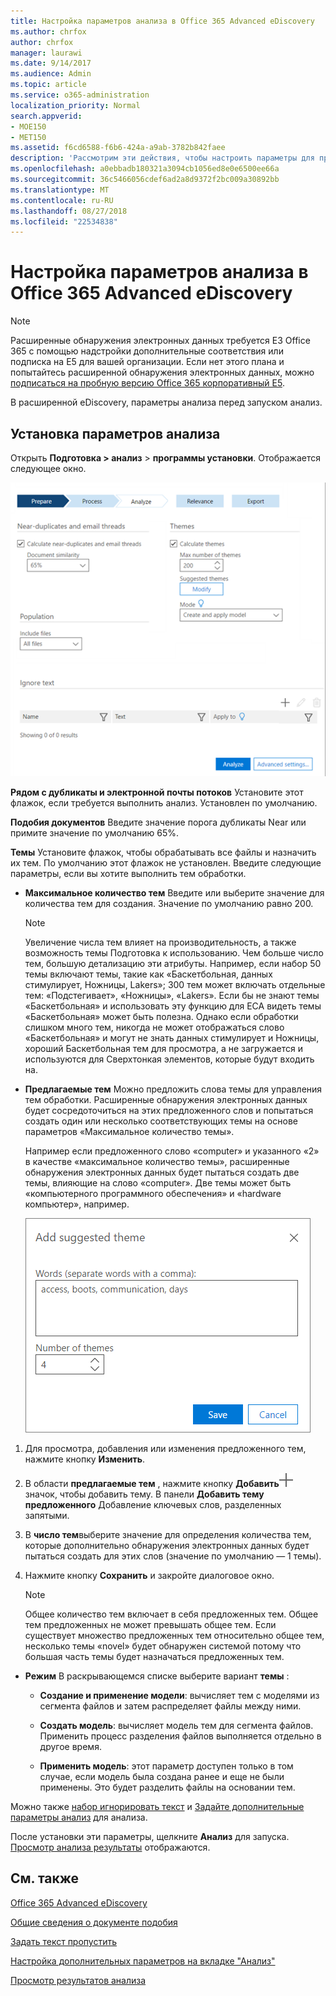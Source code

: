 ```yaml
---
title: Настройка параметров анализа в Office 365 Advanced eDiscovery
ms.author: chrfox
author: chrfox
manager: laurawi
ms.date: 9/14/2017
ms.audience: Admin
ms.topic: article
ms.service: o365-administration
localization_priority: Normal
search.appverid:
- MOE150
- MET150
ms.assetid: f6cd6588-f6b6-424a-a9ab-3782b842faee
description: 'Рассмотрим эти действия, чтобы настроить параметры для процесса анализа в Office 365 расширенного обнаружения электронных данных, включая рядом с дубликаты, потоков электронной почты и темы.  '
ms.openlocfilehash: a0ebbadb180321a3094cb1056ed8e0e6500ee66a
ms.sourcegitcommit: 36c5466056cdef6ad2a8d9372f2bc009a30892bb
ms.translationtype: MT
ms.contentlocale: ru-RU
ms.lasthandoff: 08/27/2018
ms.locfileid: "22534838"
---
```

# <a name="set-analyze-options-in-office-365-advanced-ediscovery"></a>Настройка параметров анализа в Office 365 Advanced eDiscovery

> [!NOTE]
> Расширенные обнаружения электронных данных требуется E3 Office 365 с помощью надстройки дополнительные соответствия или подписка на E5 для вашей организации. Если нет этого плана и попытайтесь расширенной обнаружения электронных данных, можно [подписаться на пробную версию Office 365 корпоративный E5](https://go.microsoft.com/fwlink/p/?LinkID=698279). 
  
В расширенной eDiscovery, параметры анализа перед запуском анализ.
  
## <a name="set-analyze-options"></a>Установка параметров анализа

Открыть **Подготовка \> анализ** \> **программы установки**. Отображается следующее окно.
  
![Настройка параметров анализа](media/c3ec7a92-8484-4812-b98c-aa3eb740e5b7.png)
  
 **Рядом с дубликаты и электронной почты потоков** Установите этот флажок, если требуется выполнить анализ. Установлен по умолчанию. 
  
 **Подобия документов** Введите значение порога дубликаты Near или примите значение по умолчанию 65%. 
  
 **Темы** Установите флажок, чтобы обрабатывать все файлы и назначить их тем. По умолчанию этот флажок не установлен. Введите следующие параметры, если вы хотите выполнить тем обработки.
  
- **Максимальное количество тем** Введите или выберите значение для количества тем для создания. Значение по умолчанию равно 200. 
    
    > [!NOTE]
    > Увеличение числа тем влияет на производительность, а также возможность темы Подготовка к использованию. Чем больше число тем, большую детализацию эти атрибуты. Например, если набор 50 темы включают темы, такие как «Баскетбольная, данных стимулирует, Ножницы, Lakers»; 300 тем может включать отдельные тем: «Подстегивает», «Ножницы», «Lakers». Если бы не знают темы «Баскетбольная» и использовать эту функцию для ECA видеть темы «Баскетбольная» может быть полезна. Однако если обработки слишком много тем, никогда не может отображаться слово «Баскетбольная» и могут не знать данных стимулирует и Ножницы, хороший Баскетбольная тем для просмотра, а не загружается и используются для Сверхтонкая элементов, которые будут входить на. 
  
- **Предлагаемые тем** Можно предложить слова темы для управления тем обработки. Расширенные обнаружения электронных данных будет сосредоточиться на этих предложенного слов и попытаться создать один или несколько соответствующих темы на основе параметров «Максимальное количество темы». 
    
    Например если предложенного слово «computer» и указанного «2» в качестве «максимальное количество темы», расширенные обнаружения электронных данных будет пытаться создать две темы, влияющие на слово «computer». Две темы может быть «компьютерного программного обеспечения» и «hardware компьютер», например. 
    
    ![Добавление предложенной темы](media/06e9ffd3-a76c-423b-b450-9e465eb9a02f.png)
  
1. Для просмотра, добавления или изменения предложенного тем, нажмите кнопку **Изменить**.
    
2. В области **предлагаемые тем** , нажмите кнопку **Добавить**![добавить значок](media/c2dd8b3a-5a22-412c-a7fa-143f5b2b5612.png) значок, чтобы добавить тему. В панели **Добавить тему предложенного** Добавление ключевых слов, разделенных запятыми. 
    
3. В **число тем**выберите значение для определения количества тем, которые дополнительно обнаружения электронных данных будет пытаться создать для этих слов (значение по умолчанию — 1 темы).
    
4. Нажмите кнопку **Сохранить** и закройте диалоговое окно. 
    
    > [!NOTE]
    > Общее количество тем включает в себя предложенных тем. Общее тем предложенных не может превышать общее тем. Если существует множество предложенных тем относительно общее тем, несколько темы «novel» будет обнаружен системой потому что большая часть темы будет назначаться предложенных тем. 
  
- **Режим** В раскрывающемся списке выберите вариант **темы** : 
    
  - **Создание и применение модели**: вычисляет тем с моделями из сегмента файлов и затем распределяет файлы между ними.
    
  - **Создать модель**: вычисляет модель тем для сегмента файлов. Применить процесс разделения файлов выполняется отдельно в другое время.
    
  - **Применить модель**: этот параметр доступен только в том случае, если модель была создана ранее и еще не были применены. Это будет разделить файлы на основании тем.
    
Можно также [набор игнорировать текст](set-ignore-text-in-advanced-ediscovery.md) и [Задайте дополнительные параметры анализ](set-analyze-advanced-settings-in-advanced-ediscovery.md) для анализа. 
  
После установки эти параметры, щелкните **Анализ** для запуска. [Просмотр анализа результаты](view-analyze-results-in-advanced-ediscovery.md) отображаются. 
  
## <a name="see-also"></a>См. также

[Office 365 Advanced eDiscovery](office-365-advanced-ediscovery.md)
  
[Общие сведения о документе подобия](understand-document-similarity-in-advanced-ediscovery.md)
  
[Задать текст пропустить](set-ignore-text-in-advanced-ediscovery.md)
  
[Настройка дополнительных параметров на вкладке "Анализ"](set-analyze-advanced-settings-in-advanced-ediscovery.md)
  
[Просмотр результатов анализа](view-analyze-results-in-advanced-ediscovery.md)

